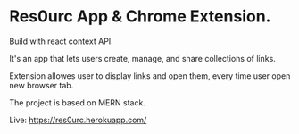# Res0urc App & Chrome Extension.

Build with react context API.


It's an app that lets users create, manage, and share collections of links.

Extension allowes user to display links and open them, every time user open new browser tab.

The project is based on MERN stack.

Live:
https://res0urc.herokuapp.com/


